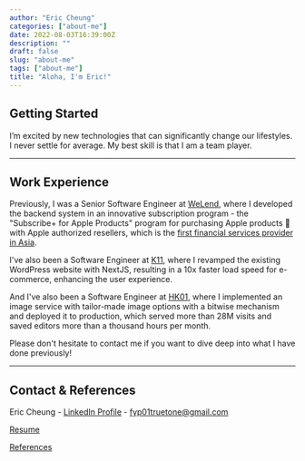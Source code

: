 ```yaml
---
author: "Eric Cheung"
categories: ["about-me"]
date: 2022-08-03T16:39:00Z
description: ""
draft: false
slug: "about-me"
tags: ["about-me"]
title: "Aloha, I'm Eric!"
---
```


<!-- GETTING STARTED -->
## Getting Started

I’m excited by new technologies that can significantly change our lifestyles. I never settle for average. My best skill is that I am a team player.

---

## Work Experience

Previously, I was a Senior Software Engineer at [WeLend](https://www.welend.hk/en), where I developed the backend system in an innovative subscription program - the "Subscribe+ for Apple Products" program for purchasing Apple products 🍎 with Apple authorized resellers, which is the [first financial services provider in Asia](https://www.linkedin.com/feed/update/urn:li:activity:6851400802746138624/).

I've also been a Software Engineer at [K11](https://hk.k11.com/), where I revamped the existing WordPress website with NextJS, resulting in a 10x faster load speed for e-commerce, enhancing the user experience.

And I've also been a Software Engineer at [HK01](https://www.hk01.com/), where I implemented an image service with tailor-made image options with a bitwise mechanism and deployed it to production, which served more than 28M visits and saved editors more than a thousand hours per month.

Please don't hesitate to contact me if you want to dive deep into what I have done previously!

---

## Contact & References

Eric Cheung - [LinkedIn Profile](https://www.linkedin.com/in/eric-cheung-5647311aa/) - fyp01truetone@gmail.com

[Resume](/learning-journey/docs/resume.pdf)

[References](/learning-journey/docs/ref.pdf)
